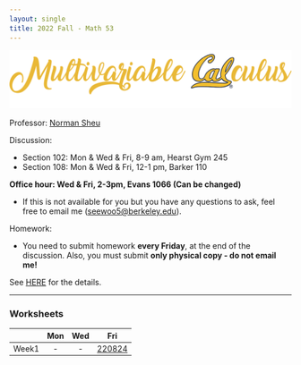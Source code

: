 ```yaml
---
layout: single
title: 2022 Fall - Math 53
---
```


![Multivatiable Calculus](./multcal.png)

Professor: [Norman Sheu](https://sites.google.com/view/normansheu/home?authuser=1)

Discussion:
* Section 102: Mon & Wed & Fri, 8-9 am, Hearst Gym 245
* Section 108: Mon & Wed & Fri, 12-1 pm, Barker 110

**Office hour: Wed & Fri, 2-3pm, Evans 1066 (Can be changed)**
* If this is not available for you but you have any  questions to ask, feel free to email me (seewoo5@berkeley.edu).

Homework: 
* You need to submit homework **every Friday**, at the end of the discussion. Also, you must submit **only physical copy - do not email me!**

See [HERE](https://sites.google.com/view/normansheu/teaching/math-53-fall-2022?authuser=1) for the details.

---

### Worksheets

| | Mon | Wed | Fri |
| --- | :---: | :---: | :---: |
| Week1 | - | - | [220824](worksheets/WS220826.pdf)|

